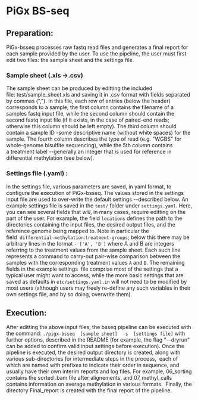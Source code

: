 

# PiGx BS-seq

## Preparation:
PiGx-bsseq processes raw fastq read files and generates a final report for each sample provided by the user. To use the pipeline, the user must first edit two files: the sample sheet and the settings file. 

### Sample sheet (.xls ->.csv)
The sample sheet can be produced by editting the included file: test/sample_sheet.xls and saving it in .csv format with fields separated by commas (","). In this file, each row of entries (below the header) corresponds to a sample; the first column contains the filename of a samples fastq input file, while the second column should contain the second fastq input file (if it exists, in the case of paired-end reads; otherwise this column should be left empty). The third column should contain a sample ID -some descriptive name (without white spaces) for the sample. The fourth column describes the type of read (e.g. "WGBS" for whole-genome bisulfite sequencing), while the 5th column contains a treatment label --generally an integer that is used for reference in differential methylation (see below). 

### Settings file (.yaml) :
In the settings file, various parameters are saved, in yaml format, to configure the execution of PiGx-bsseq. The values stored in the settings input file are used to over-write the default settings --described below. An example settings file is saved in the `test/` folder under `settings.yaml`. Here, you can see several fields that _will_, in many cases, require editting on the part of the user. For example, the field `locations` defines the path to the directories containing the input files, the desired output files, and the reference genome being mapped to. Note in particular the field  `differential-methylation`:`treatment-groups`; below this there may be arbitrary lines in the format 
`- ['A', 'B']`
where A and B are integers referring to the treatment values from the sample sheet. Each such line represents a command to carry-out pair-wise comparison between the samples with the corresponding treatment values `A` and `B`. The remaining fields in the example settings  file comprise most of the settings that a typical user might want to access, while the more basic settings that are saved as defaults in `etc/settings.yaml.in` will not need to be modified by most users (although users may freely re-define any such variables in their own settings file, and by so doing, overwrite them).

## Execution:

After editting the above input files, the bsseq pipeline can be executed with the command:
`./pigx-bsseq  [sample sheet]  -s  [settings file]`
with further options, described in the README (for example, the flag "--dryrun" can be added to confirm valid input settings before execution).
Once the pipeline is executed, the desired output directory is created, along with various sub-directories for intermediate steps in the process,  each of which are named with prefixes to indicate their order in sequence, and usually have their own interim reports and log files. For example, 06_sorting contains the sorted .bam file after alignements, and 07_methyl_calls contains information on average methylation in various formats.  Finally, the directory Final_report is created with the final report of the pipeline. 
